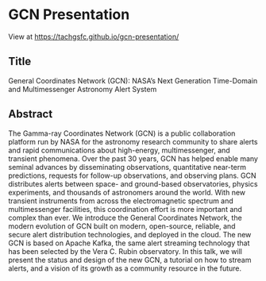 # GCN Presentation

View at https://tachgsfc.github.io/gcn-presentation/

## Title

General Coordinates Network (GCN): NASA’s Next Generation Time-Domain and Multimessenger Astronomy Alert System

## Abstract

The Gamma-ray Coordinates Network (GCN) is a public collaboration platform run by NASA for the astronomy research community to share alerts and rapid communications about high-energy, multimessenger, and transient phenomena. Over the past 30 years, GCN has helped enable many seminal advances by disseminating observations, quantitative near-term predictions, requests for follow-up observations, and observing plans. GCN distributes alerts between space- and ground-based observatories, physics experiments, and thousands of astronomers around the world. With new transient instruments from across the electromagnetic spectrum and multimessenger facilities, this coordination effort is more important and complex than ever. We introduce the General Coordinates Network, the modern evolution of GCN built on modern, open-source, reliable, and secure alert distribution technologies, and deployed in the cloud. The new GCN is based on Apache Kafka, the same alert streaming technology that has been selected by the Vera C. Rubin observatory. In this talk, we will present the status and design of the new GCN, a tutorial on how to stream alerts, and a vision of its growth as a community resource in the future.
